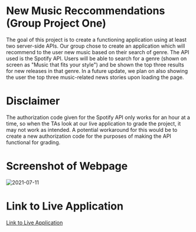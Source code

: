 # New Music Reccommendations (Group Project One)

The goal of this project is to create a functioning application using at least two server-side APIs. Our group chose to create an application which will recommend to the user new music based on their search of genre. The API used is the Spotify API. Users will be able to search for a genre (shown on screen as "Music that fits your style") and be shown the top three results for new releases in that genre. In a future update, we plan on also showing the user the top three music-related news stories upon loading the page.

# Disclaimer

The authorization code given for the Spotify API only works for an hour at a time, so when the TAs look at our live application to grade the project, it may not work as intended. A potential workaround for this would be to create a new authorization code for the purposes of making the API functional for grading.

# Screenshot of Webpage

![2021-07-11](https://user-images.githubusercontent.com/83373330/125212050-bf65ba00-e278-11eb-9d4c-a735cf94dd75.png)

# Link to Live Application

[Link to Live Application](https://kevinfromconn.github.io/new-release-recommendations/)
